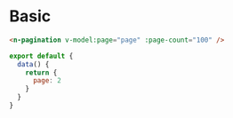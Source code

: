 # Basic

```html
<n-pagination v-model:page="page" :page-count="100" />
```

```js
export default {
  data() {
    return {
      page: 2
    }
  }
}
```
